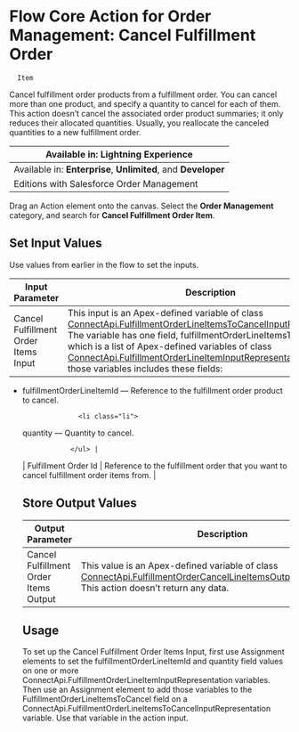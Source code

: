 # Flow Core Action for Order Management: Cancel Fulfillment Order
      Item

Cancel fulfillment order products from a fulfillment order. You can
      cancel more than one product, and specify a quantity to cancel for each of them. This action
      doesn’t cancel the associated order product summaries; it only reduces their allocated
      quantities. Usually, you reallocate the canceled quantities to a new fulfillment
    order.

| Available in: Lightning Experience |
| --- |
| Available in: **Enterprise**, **Unlimited**, and **Developer**
                Editions with Salesforce Order Management |

Drag an Action element onto the canvas. Select the **Order Management**         category, and search for **Cancel Fulfillment Order Item**. 

## Set Input Values

Use values from earlier in the flow to set the inputs.

| Input Parameter | Description |
| --- | --- |
| Cancel Fulfillment Order Items Input | This input is an Apex-defined variable of class [ConnectApi.FulfillmentOrderLineItemsToCancelInputRepresentation](https://developer.salesforce.com/docs/atlas.en-us.230.0.apexcode.meta/apexcode/apex_connectapi_input_fulfillment_order_line_items_to_cancel.htm).<br>The                   variable has one field, fulfillmentOrderLineItemsToCancel,                   which is a list of Apex-defined variables of class [ConnectApi.FulfillmentOrderLineItemInputRepresentation](https://developer.salesforce.com/docs/atlas.en-us.230.0.apexcode.meta/apexcode/apex_connectapi_input_fulfillment_order_line_item.htm). Each of those                   variables includes these fields:<br>
<ul class="ul bulletList">
                  <li class="li">
<span class="keyword parmname">fulfillmentOrderLineItemId</span> — Reference to the
                    fulfillment order product to cancel.</li>

                  <li class="li">
<span class="keyword parmname">quantity</span> — Quantity to cancel.</li>

                </ul> |
| Fulfillment Order Id | Reference to the fulfillment order that you want to cancel fulfillment order
                items from. |

## Store Output Values

| Output Parameter | Description |
| --- | --- |
| Cancel Fulfillment Order Items Output | This value is an Apex-defined variable of class [ConnectApi.FulfillmentOrderCancelLineItemsOutputRepresentation](https://developer.salesforce.com/docs/atlas.en-us.230.0.apexcode.meta/apexcode/apex_connectapi_output_fulfillment_order_cancel_line_items_output.htm).<br>This                   action doesn’t return any data. |

## Usage

To set up the Cancel Fulfillment Order Items Input, first use Assignment elements to set         the fulfillmentOrderLineItemId and quantity field         values on one or more           ConnectApi.FulfillmentOrderLineItemInputRepresentation variables.         Then use an Assignment element to add those variables to the           FulfillmentOrderLineItemsToCancel field on a           ConnectApi.FulfillmentOrderLineItemsToCancelInputRepresentation         variable. Use that variable in the action input.